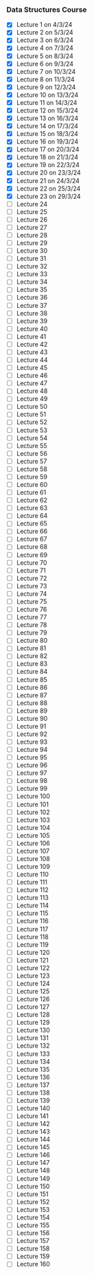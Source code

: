 ### Data Structures Course

- [x] Lecture 1 on 4/3/24
- [x] Lecture 2 on 5/3/24
- [x] Lecture 3 on 6/3/24
- [x] Lecture 4 on 7/3/24
- [x] Lecture 5 on 8/3/24
- [x] Lecture 6 on 9/3/24
- [x] Lecture 7 on 10/3/24
- [x] Lecture 8 on 11/3/24
- [x] Lecture 9 on 12/3/24
- [x] Lecture 10 on 13/3/24
- [x] Lecture 11 on 14/3/24
- [x] Lecture 12 on 15/3/24
- [x] Lecture 13 on 16/3/24
- [x] Lecture 14 on 17/3/24
- [x] Lecture 15 on 18/3/24
- [x] Lecture 16 on 19/3/24
- [x] Lecture 17 on 20/3/24
- [x] Lecture 18 on 21/3/24
- [x] Lecture 19 on 22/3/24
- [x] Lecture 20 on 23/3/24
- [x] Lecture 21 on 24/3/24
- [x] Lecture 22 on 25/3/24
- [x] Lecture 23 on 29/3/24
- [ ] Lecture 24
- [ ] Lecture 25
- [ ] Lecture 26
- [ ] Lecture 27
- [ ] Lecture 28
- [ ] Lecture 29
- [ ] Lecture 30
- [ ] Lecture 31
- [ ] Lecture 32
- [ ] Lecture 33
- [ ] Lecture 34
- [ ] Lecture 35
- [ ] Lecture 36
- [ ] Lecture 37
- [ ] Lecture 38
- [ ] Lecture 39
- [ ] Lecture 40
- [ ] Lecture 41
- [ ] Lecture 42
- [ ] Lecture 43
- [ ] Lecture 44
- [ ] Lecture 45
- [ ] Lecture 46
- [ ] Lecture 47
- [ ] Lecture 48
- [ ] Lecture 49
- [ ] Lecture 50
- [ ] Lecture 51
- [ ] Lecture 52
- [ ] Lecture 53
- [ ] Lecture 54
- [ ] Lecture 55
- [ ] Lecture 56
- [ ] Lecture 57
- [ ] Lecture 58
- [ ] Lecture 59
- [ ] Lecture 60
- [ ] Lecture 61
- [ ] Lecture 62
- [ ] Lecture 63
- [ ] Lecture 64
- [ ] Lecture 65
- [ ] Lecture 66
- [ ] Lecture 67
- [ ] Lecture 68
- [ ] Lecture 69
- [ ] Lecture 70
- [ ] Lecture 71
- [ ] Lecture 72
- [ ] Lecture 73
- [ ] Lecture 74
- [ ] Lecture 75
- [ ] Lecture 76
- [ ] Lecture 77
- [ ] Lecture 78
- [ ] Lecture 79
- [ ] Lecture 80
- [ ] Lecture 81
- [ ] Lecture 82
- [ ] Lecture 83
- [ ] Lecture 84
- [ ] Lecture 85
- [ ] Lecture 86
- [ ] Lecture 87
- [ ] Lecture 88
- [ ] Lecture 89
- [ ] Lecture 90
- [ ] Lecture 91
- [ ] Lecture 92
- [ ] Lecture 93
- [ ] Lecture 94
- [ ] Lecture 95
- [ ] Lecture 96
- [ ] Lecture 97
- [ ] Lecture 98
- [ ] Lecture 99
- [ ] Lecture 100
- [ ] Lecture 101
- [ ] Lecture 102
- [ ] Lecture 103
- [ ] Lecture 104
- [ ] Lecture 105
- [ ] Lecture 106
- [ ] Lecture 107
- [ ] Lecture 108
- [ ] Lecture 109
- [ ] Lecture 110
- [ ] Lecture 111
- [ ] Lecture 112
- [ ] Lecture 113
- [ ] Lecture 114
- [ ] Lecture 115
- [ ] Lecture 116
- [ ] Lecture 117
- [ ] Lecture 118
- [ ] Lecture 119
- [ ] Lecture 120
- [ ] Lecture 121
- [ ] Lecture 122
- [ ] Lecture 123
- [ ] Lecture 124
- [ ] Lecture 125
- [ ] Lecture 126
- [ ] Lecture 127
- [ ] Lecture 128
- [ ] Lecture 129
- [ ] Lecture 130
- [ ] Lecture 131
- [ ] Lecture 132
- [ ] Lecture 133
- [ ] Lecture 134
- [ ] Lecture 135
- [ ] Lecture 136
- [ ] Lecture 137
- [ ] Lecture 138
- [ ] Lecture 139
- [ ] Lecture 140
- [ ] Lecture 141
- [ ] Lecture 142
- [ ] Lecture 143
- [ ] Lecture 144
- [ ] Lecture 145
- [ ] Lecture 146
- [ ] Lecture 147
- [ ] Lecture 148
- [ ] Lecture 149
- [ ] Lecture 150
- [ ] Lecture 151
- [ ] Lecture 152
- [ ] Lecture 153
- [ ] Lecture 154
- [ ] Lecture 155
- [ ] Lecture 156
- [ ] Lecture 157
- [ ] Lecture 158
- [ ] Lecture 159
- [ ] Lecture 160
